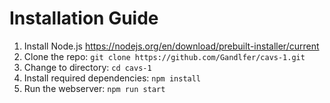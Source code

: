 # Installation Guide

1. Install Node.js https://nodejs.org/en/download/prebuilt-installer/current
2. Clone the repo:
   `git clone https://github.com/Gandlfer/cavs-1.git`
3. Change to directory:
   `cd cavs-1`
4. Install required dependencies:
   `npm install`
5. Run the webserver:
   `npm run start`


